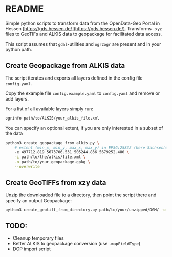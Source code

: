# README

Simple python scripts to transform data from the OpenData-Geo Portal
in Hessen [https://gds.hessen.de/](https://gds.hessen.de/). Transforms `.xyz` files to GeoTIFs and
ALKIS data to geopackage for facilitated data access.

This script assumes that `gdal`-utilities and `ogr2ogr` are present and in your
python path.

## Create Geopackage from ALKIS data

The script iterates and exports all layers defined in the config file `config.yaml`.

Copy the example file `config.example.yaml` to `config.yaml` and remove or add layers.

For a list of all available layers simply run:

```bash
ogrinfo path/to/ALKIS/your_alkis_file.xml
```

You can specify an optional extent, if you are only interested in a subset of the data

```bash
python3 create_geopackage_from_alkis.py \
    # extent (min_x, min_y, max_x, max_y) in EPSG:25832 (here Sachsenhausen)
    -e 497712.819 5673706.531 505244.836 5679252.480 \
    -i path/to/the/alkis/file.xml \
    -o path/to/your_geopackage.gpkg \
    --overwrite
```

## Create GeoTIFFs from xzy data

Unzip the downloaded file to a directory, then point the script there and specify an output Geopackage:

```bash
python3 create_geotiff_from_directory.py path/to/your/unzipped/DGM/ -o path/to/your_geopackage.gpkg
```

## TODO:

- Cleanup temporary files
- Better ALKIS to geopackage conversion (use `-mapFieldType`)
- DOP import script
